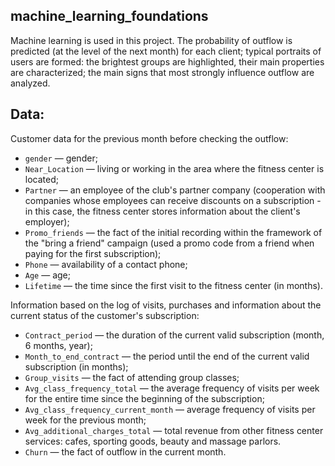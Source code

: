 ## machine_learning_foundations

Machine learning is used in this project. The probability of outflow is predicted (at the level of the next month) for each client; typical portraits of users are formed: the brightest groups are highlighted, their main properties are characterized; the main signs that most strongly influence outflow are analyzed.

## Data:
Customer data for the previous month before checking the outflow:
- `gender` — gender;
- `Near_Location` — living or working in the area where the fitness center is located;
- `Partner` — an employee of the club's partner company (cooperation with companies whose employees can receive discounts on a subscription - in this case, the fitness center stores information about the client's employer);
- `Promo_friends` — the fact of the initial recording within the framework of the "bring a friend" campaign (used a promo code from a friend when paying for the first subscription);
- `Phone` — availability of a contact phone;
- `Age` — age;
- `Lifetime` — the time since the first visit to the fitness center (in months).

Information based on the log of visits, purchases and information about the current status of the customer's subscription:
- `Contract_period` — the duration of the current valid subscription (month, 6 months, year);
- `Month_to_end_contract` — the period until the end of the current valid subscription (in months);
- `Group_visits` — the fact of attending group classes;
- `Avg_class_frequency_total` — the average frequency of visits per week for the entire time since the beginning of the subscription;
- `Avg_class_frequency_current_month` — average frequency of visits per week for the previous month;
- `Avg_additional_charges_total` — total revenue from other fitness center services: cafes, sporting goods, beauty and massage parlors.
- `Churn` — the fact of outflow in the current month.
